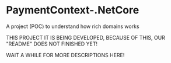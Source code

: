 # PaymentContext-.NetCore
A project (POC) to understand how rich domains works

THIS PROJECT IT IS BEING DEVELOPED, BECAUSE OF THIS, OUR "README" DOES NOT FINISHED YET!

WAIT A WHILE FOR MORE DESCRIPTIONS HERE!
 

